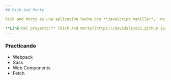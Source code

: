 ```yaml
---
## Rick And Morty

Rick and Morty es una aplicación hecha con **JavaScript Vanilla**,  no ayuda a visualizar a los personajes e informacion de esta serie, tambien tenemos una paginacion para ir avanzandoa medid a que se necesite.

**Link del proyecto:** [Rick And Morty](https://davidalejo32.github.io/Rick-and-Morty/#1)
---
```


### Practicando

- Webpack
- Sass
- Web Components
- Fetch
